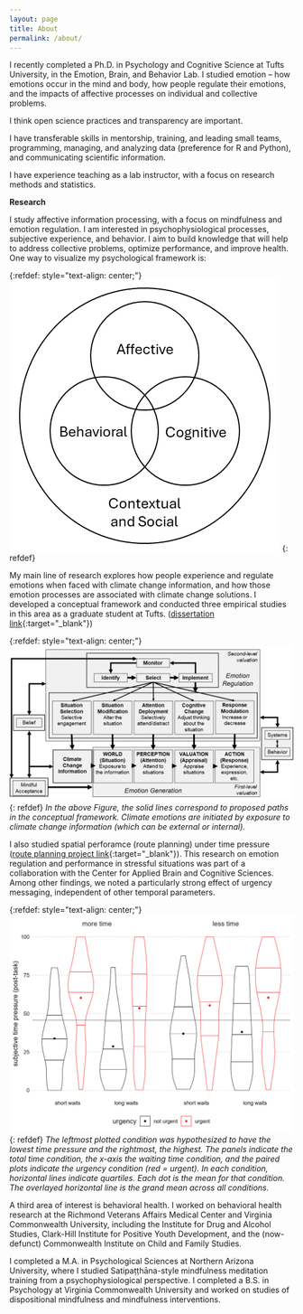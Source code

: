 ```yaml
---
layout: page
title: About
permalink: /about/
---
```


I recently completed a Ph.D. in Psychology and Cognitive Science at Tufts University, in the Emotion, Brain, and Behavior Lab. I studied emotion – how emotions occur in the mind and body, how people regulate their emotions, and the impacts of affective processes on individual and collective problems.  
  
I think open science practices and transparency are important.  
  
I have transferable skills in mentorship, training, and leading small teams, programming, managing, and analyzing data (preference for R and Python), and communicating scientific information.  

I have experience teaching as a lab instructor, with a focus on research methods and statistics.  
  
**Research**  
  
I study affective information processing, with a focus on mindfulness and emotion regulation. I am interested in psychophysiological processes, subjective experience, and behavior. I aim to build knowledge that will help to address collective problems, optimize performance, and improve health. One way to visualize my psychological framework is:
  
{:refdef: style="text-align: center;"}
![three-way venn diagram with affect, behavior, and cognition; all inside social and cultural context](/assets/abccs.png)
{: refdef}
  
My main line of research explores how people experience and regulate emotions when faced with climate change information, and how those emotion processes are associated with climate change solutions. I developed a conceptual framework and conducted three empirical studies in this area as a graduate student at Tufts. ([dissertation link](https://osf.io/semy7/?view_only=){:target="_blank"})

{:refdef: style="text-align: center;"}
![conceptual framework of emotion regulation applied to the climate change situation](/assets/figure_postdefense_2024.png)
{: refdef}
*In the above Figure, the solid lines correspond to proposed paths in the conceptual framework. Climate emotions are initiated by exposure to climate change information (which can be external or internal).*

I also studied spatial perforamce (route planning) under time pressure ([route planning project link](https://osf.io/mcbgn/){:target="_blank"}). This research on emotion regulation and performance in stressful situations was part of a collaboration with the Center for Applied Brain and Cognitive Sciences. Among other findings, we noted a particularly strong effect of urgency messaging, independent of other temporal parameters.   
  
{:refdef: style="text-align: center;"}
![subjetive time pressure reported based on within- and between-persons time pressure manipulations](/assets/time_pressure.png)
{: refdef}
*The leftmost plotted condition was hypothesized to have the lowest time pressure and the rightmost, the highest. The panels indicate the total time condition, the x-axis the waiting time condition, and the paired plots indicate the urgency condition (red = urgent). In each condition, horizontal lines indicate quartiles. Each dot is the mean for that condition. The overlayed horizontal line is the grand mean across all conditions.*

A third area of interest is behavioral health. I worked on behavioral health research at the Richmond Veterans Affairs Medical Center and Virginia Commonwealth University, including the Institute for Drug and Alcohol Studies, Clark-Hill Institute for Positive Youth Development, and the (now-defunct) Commonwealth Institute on Child and Family Studies.  
  
I completed a M.A. in Psychological Sciences at Northern Arizona University, where I studied Satipaṭṭhāna-style mindfulness meditation training from a psychophysiological perspective. I completed a B.S. in Psychology at Virginia Commonwealth University and worked on studies of dispositional mindfulness and mindfulness interventions.  


  



